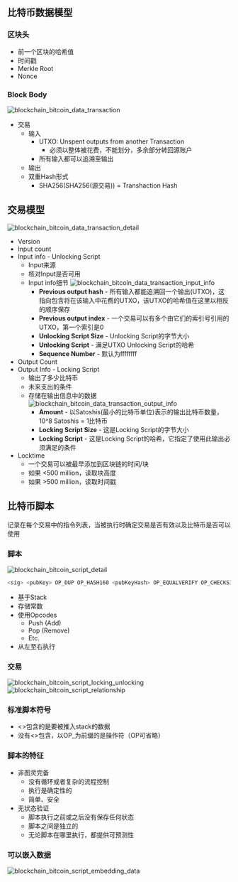 ## 比特币数据模型

### 区块头

- 前一个区块的哈希值
- 时间戳
- Merkle Root
- Nonce

### Block Body
![blockchain_bitcoin_data_transaction](https://raw.githubusercontent.com/pseudoyu/image_hosting/master/hugo_images/blockchain_bitcoin_data_transaction.png)
- 交易
    - 输入
        - UTXO: Unspent outputs from another Transaction
            - 必须以整体被花费，不能划分，多余部分转回源账户
        - 所有输入都可以追溯至输出
    - 输出
    - 双重Hash形式
      - SHA256(SHA256(源交易)) = Transhaction Hash

## 交易模型
![blockchain_bitcoin_data_transaction_detail](https://raw.githubusercontent.com/pseudoyu/image_hosting/master/hugo_images/blockchain_bitcoin_data_transaction_detail.png)

- Version
- Input count
- Input info - Unlocking Script
    - Input来源
    - 核对Input是否可用
    - Input info细节
    ![blockchain_bitcoin_data_transaction_input_info](https://raw.githubusercontent.com/pseudoyu/image_hosting/master/hugo_images/blockchain_bitcoin_data_transaction_input_info.png)
      - **Previous output hash** - 所有输入都能追溯回一个输出(UTXO)，这指向包含将在该输入中花费的UTXO，该UTXO的哈希值在这里以相反的顺序保存
      - **Previous output index** - 一个交易可以有多个由它们的索引号引用的UTXO，第一个索引是0
      - **Unlocking Script Size** - Unlocking Script的字节大小
      - **Unlocking Script** - 满足UTXO Unlocking Script的哈希
      - **Sequence Number** - 默认为ffffffff
- Output Count
- Output Info - Locking Script
    - 输出了多少比特币
    - 未来支出的条件
    - 存储在输出信息中的数据
    ![blockchain_bitcoin_data_transaction_output_info](https://raw.githubusercontent.com/pseudoyu/image_hosting/master/hugo_images/blockchain_bitcoin_data_transaction_output_info.png)
        - **Amount** - 以Satoshis(最小的比特币单位)表示的输出比特币数量，10^8 Satoshis = 1比特币
        - **Locking Script Size** - 这是Locking Script的字节大小
        - **Locking Script** - 这是Locking Script的哈希，它指定了使用此输出必须满足的条件
- Locktime
    - 一个交易可以被最早添加到区块链的时间/块
    - 如果 <500 million，读取块高度
    - 如果 >500 million，读取时间戳

## 比特币脚本

记录在每个交易中的指令列表，当被执行时确定交易是否有效以及比特币是否可以使用

### 脚本
![blockchain_bitcoin_script_detail](https://raw.githubusercontent.com/pseudoyu/image_hosting/master/hugo_images/blockchain_bitcoin_script_detail.png)
```bash
<sig> <pubKey> OP_DUP OP_HASH160 <pubKeyHash> OP_EQUALVERIFY OP_CHECKSIG
```
- 基于Stack
- 存储常数
- 使用Opcodes
    - Push (Add)
    - Pop (Remove)
    - Etc.
- 从左至右执行

### 交易
![blockchain_bitcoin_script_locking_unlocking](https://raw.githubusercontent.com/pseudoyu/image_hosting/master/hugo_images/blockchain_bitcoin_script_locking_unlocking.png)
![blockchain_bitcoin_script_relationship](https://raw.githubusercontent.com/pseudoyu/image_hosting/master/hugo_images/blockchain_bitcoin_script_relationship.png)

### 标准脚本符号
- <>包含的是要被推入stack的数据
- 没有<>包含，以OP_为前缀的是操作符（OP可省略）

### 脚本的特征
- 非图灵完备
    - 没有循环或者复杂的流程控制
    - 执行是确定性的
    - 简单、安全
- 无状态验证
    - 脚本执行之前或之后没有保存任何状态
    - 脚本之间是独立的
    - 无论脚本在哪里执行，都提供可预测性

### 可以嵌入数据
![blockchain_bitcoin_script_embedding_data](https://raw.githubusercontent.com/pseudoyu/image_hosting/master/hugo_images/blockchain_bitcoin_script_embedding_data.png)